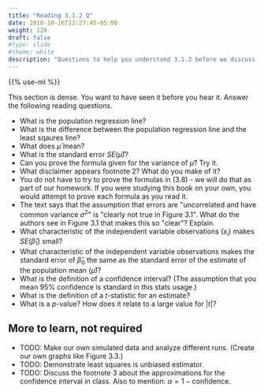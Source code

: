 ```yaml
---
title: "Reading 3.1.2 Q"
date: 2018-10-16T12:27:45-05:00
weight: 120
draft: false
#type: slide
#theme: white
description: "Questions to help you understand 3.1.2 before we discuss it in class."
---
```

{{% use-ml %}}

This section is dense. You want to have seen it before you hear it. Answer the following reading questions.

* What is the population regression line?
* What is the difference between the population regression line and the least sqaures line?
* What does $\hat{\mu}$ mean?
* What is the standard error $SE(\hat{\mu})$?
* Can you prove the formula given for the variance of $\hat{\mu}$? Try it.
* What disclaimer appears footnote 2? What do you make of it?
* You do not have to try to prove the formulas in (3.8) - we will do that as part of our homework. If you were studying this book on your own, you would attempt to prove each formula as you read it.
* The text says that the assumption that errors are "uncorrelated and have common variance $\sigma^2$" is "clearly not true in Figure 3.1". What do the authors see in Figure 3.1 that makes this so "clear"? Explain.
* What characteristic of the independent variable observations ($x_i$) makes $SE(\hat{\beta}_1)$ small?
* What characteristic of the independent variable observations makes the standard error of $\hat{\beta}_0$ the same as the standard error of the estimate of the population mean ($\hat{\mu}$)? 
* What is the definition of a confidence interval? (The assumption that you mean 95% confidence is standard in this stats usage.)
* What is the definition of a $t$-statistic for an estimate?
* What is a $p$-value? How does it relate to a large value for $|t|$?

## More to learn, not required

* TODO: Make our own simulated data and analyze different runs. (Create our own graphs like Figure 3.3.)
* TODO: Demonstrate least squares is unbiased estimator.
* TODO: Discuss the footnote 3 about the approximations for the
  confidence interval in class. Also to mention: $\alpha =
  1-\text{confidence}$.
  
